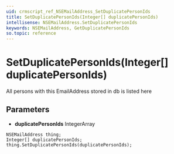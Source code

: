 ```yaml
---
uid: crmscript_ref_NSEMailAddress_SetDuplicatePersonIds
title: SetDuplicatePersonIds(Integer[] duplicatePersonIds)
intellisense: NSEMailAddress.SetDuplicatePersonIds
keywords: NSEMailAddress, GetDuplicatePersonIds
so.topic: reference
---
```


# SetDuplicatePersonIds(Integer[] duplicatePersonIds)

All persons with this EmailAddress stored in db is listed here

## Parameters

* **duplicatePersonIds** IntegerArray

```crmscript
NSEMailAddress thing;
Integer[] duplicatePersonIds;
thing.SetDuplicatePersonIds(duplicatePersonIds);
```

